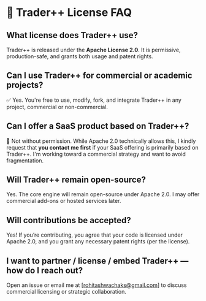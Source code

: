 # 📜 Trader++ License FAQ

## What license does Trader++ use?
Trader++ is released under the **Apache License 2.0**. It is permissive, production-safe, and grants both usage and patent rights.

## Can I use Trader++ for commercial or academic projects?
✅ Yes. You're free to use, modify, fork, and integrate Trader++ in any project, commercial or non-commercial.

## Can I offer a SaaS product based on Trader++?
🚧 Not without permission. While Apache 2.0 technically allows this, I kindly request that **you contact me first** if your SaaS offering is primarily based on Trader++. I'm working toward a commercial strategy and want to avoid fragmentation.

## Will Trader++ remain open-source?
Yes. The core engine will remain open-source under Apache 2.0. I may offer commercial add-ons or hosted services later.

## Will contributions be accepted?
Yes! If you’re contributing, you agree that your code is licensed under Apache 2.0, and you grant any necessary patent rights (per the license).

## I want to partner / license / embed Trader++ — how do I reach out?
Open an issue or email me at [rohitashwachaks@gmail.com] to discuss commercial licensing or strategic collaboration.